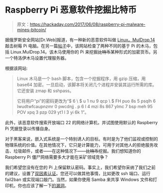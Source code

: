 # Raspberry Pi 恶意软件挖掘比特币

> 原文：<https://hackaday.com/2017/06/08/raspberry-pi-malware-mines-bitcoin/>

据俄罗斯安全网站[Dr.Web]报道，有一种新的恶意软件叫做 [Linux。MulDrop.14](https://vms.drweb.com/virus/?_is=1&i=15389228) 敲击树莓 Pi 电脑。在另一篇[帖子](https://news.drweb.com/show/?i=11320&lng=en)中，该网站检查了两种不同的基于 Pi 的木马，包括 Linux.MulDrop.14。该木马使用你的 Pi 来挖掘~~比特币~~某种形式的加密货币。另一个特洛伊木马设置代理服务器。

根据该网站:

> Linux 木马是一个 bash 脚本，包含一个挖掘程序，用 gzip 压缩，用 base64 加密。一旦启动，该脚本将关闭几个进程并安装其运行所需的库。它还安装 zmap 和 sshpass。
> 
> 它将用户“pi”的密码更改为“$ 6 \ $ u 1 nu 9 qcp \ $ FH puo 8s 5 psqlh 6 lwudtwfcaupnzmr 0 pwcdnjj . p 6 l 4 mzi 8s 867 ylmc 7 bsp meh 95 POV xpq 3 pzp 029 yt1 l 3 yi 6k 1”。

此外，该恶意软件搜索开放端口 22 的网络计算机，并试图使用默认的 Raspberry Pi 凭据登录以传播自身。

对于黑客来说，嵌入式系统是一个特别诱人的目标。有时是为了他们监视或控制的物理系统的价值。在其他情况下，它只是计算能力，可用于对其他人的拒绝服务攻击、垃圾邮件，或者——在这种情况下——~~比特币~~挖掘。我们想知道你的 Raspberry Pi 僵尸网络需要多大才能在采矿领域竞争？

我们希望您没有在您的 Pi 上保留默认密码。事实上，我们希望你采纳了我们之前的建议，设置了[双因素认证](https://hackaday.com/2016/09/30/lock-up-your-raspberry-pi-with-help-from-google/)。您还可以做其他事情，比如更改 ssh 端口、运行 fail2ban 或实现端口敲门。当然，如果你使用 Samba 来共享 Windows 文件和打印机，你也应该了解一下[的漏洞](https://hackaday.com/2017/05/25/linux-sambacry/)。